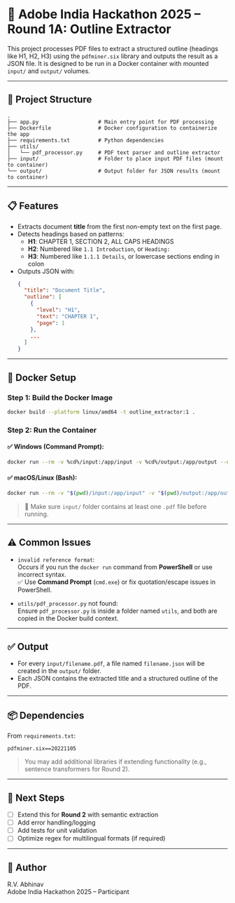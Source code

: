 # 📘 Adobe India Hackathon 2025 – Round 1A: Outline Extractor

This project processes PDF files to extract a structured outline (headings like H1, H2, H3) using the `pdfminer.six` library and outputs the result as a JSON file. It is designed to be run in a Docker container with mounted `input/` and `output/` volumes.

---

## 📂 Project Structure

```
.
├── app.py                   # Main entry point for PDF processing
├── Dockerfile               # Docker configuration to containerize the app
├── requirements.txt         # Python dependencies
├── utils/
│   └── pdf_processor.py     # PDF text parser and outline extractor
├── input/                   # Folder to place input PDF files (mount to container)
└── output/                  # Output folder for JSON results (mount to container)
```

---

## 📋 Features

- Extracts document **title** from the first non-empty text on the first page.
- Detects headings based on patterns:
  - **H1**: CHAPTER 1, SECTION 2, ALL CAPS HEADINGS
  - **H2**: Numbered like `1.1 Introduction`, or `Heading:`
  - **H3**: Numbered like `1.1.1 Details`, or lowercase sections ending in colon
- Outputs JSON with:
  ```json
  {
    "title": "Document Title",
    "outline": [
      {
        "level": "H1",
        "text": "CHAPTER 1",
        "page": 1
      },
      ...
    ]
  }
  ```

---

## 🐳 Docker Setup

### Step 1: Build the Docker Image

```bash
docker build --platform linux/amd64 -t outline_extractor:1 .

```

### Step 2: Run the Container

#### ✅ Windows (Command Prompt):
```bash
docker run --rm -v %cd%/input:/app/input -v %cd%/output:/app/output --network none outline_extractor:1
```

#### ✅ macOS/Linux (Bash):
```bash
docker run --rm -v "$(pwd)/input:/app/input" -v "$(pwd)/output:/app/output" --network none outline_extractor:1
```

> 📝 Make sure `input/` folder contains at least one `.pdf` file before running.

---

## ⚠️ Common Issues

- `invalid reference format`:  
  Occurs if you run the `docker run` command from **PowerShell** or use incorrect syntax.  
  ✅ Use **Command Prompt** (`cmd.exe`) or fix quotation/escape issues in PowerShell.

- `utils/pdf_processor.py` not found:  
  Ensure `pdf_processor.py` is inside a folder named `utils`, and both are copied in the Docker build context.

---

## ✅ Output

- For every `input/filename.pdf`, a file named `filename.json` will be created in the `output/` folder.
- Each JSON contains the extracted title and a structured outline of the PDF.

---

## 📦 Dependencies

From `requirements.txt`:

```
pdfminer.six==20221105
```

> You may add additional libraries if extending functionality (e.g., sentence transformers for Round 2).

---

## 📌 Next Steps

- [ ] Extend this for **Round 2** with semantic extraction
- [ ] Add error handling/logging
- [ ] Add tests for unit validation
- [ ] Optimize regex for multilingual formats (if required)

---

## 👤 Author

R.V. Abhinav  
Adobe India Hackathon 2025 – Participant
